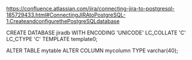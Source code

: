 https://confluence.atlassian.com/jira/connecting-jira-to-postgresql-185729433.html#ConnectingJIRAtoPostgreSQL-1.CreateandconfigurethePostgreSQLdatabase

CREATE DATABASE jiradb WITH ENCODING 'UNICODE' LC_COLLATE 'C' LC_CTYPE 'C' TEMPLATE template0;

ALTER TABLE mytable ALTER COLUMN mycolumn TYPE varchar(40);

